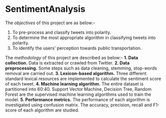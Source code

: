 # SentimentAnalysis

The *objectives* of this project are as below:-
1. To pre-process and classify tweets into polarity.
2. To determine the most appropriate algorithm in classifying tweets into polarity.
3. To identify the users' perception towards public transportation.

The *methodology* of this project are described as below:-
**1. Data collection.**
Data is extracted or crawled from Twitter.
**2. Data preprocessing.**
Some steps such as data cleaning, stemming, stop-words removal are carried out.
**3. Lexicon-based algorithm.**
Three different standard lexical resources are implemented to calculate the sentiment score of each tweet.
**4. Machine learning algorithm.**
The entire dataset is partitioned into 60:40. Support Vector Machine, Decision Tree, Random Forest are the supervised machine learning algorithms used to train the model.
**5. Performance metrics.**
The performance of each algorithm is investigated using confusion matrix. The accuracy, precision, recall and F1-score of each algorithm are studied.
